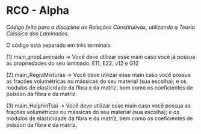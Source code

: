 # RCO - Alpha
_Código feito para a disciplina de Relações Constitutivas, utilizando a Teoria Clássica dos Laminados_.

O código está separado em três terminais:

(1) main_propLaminado -> Você deve utilizar esse main caso você já possua as propriedades do seu laminado: E11, E22, v12 e G12

(2) main_RegraMisturas -> Você deve utilizar esse main caso você possua as frações volumétricas ou mássicas do seu material (sua escolha); e os módulos de elasticidade da fibra e da matriz, bem como os coeficientes de poisson da fibra e da matriz.

(3) main_HalphinTsai -> Você deve utilizar esse main caso você possua as frações volumétricas ou mássicas do seu material (sua escolha); e os módulos de elasticidade da fibra e da matriz, bem como os coeficientes de poisson da fibra e da matriz.
